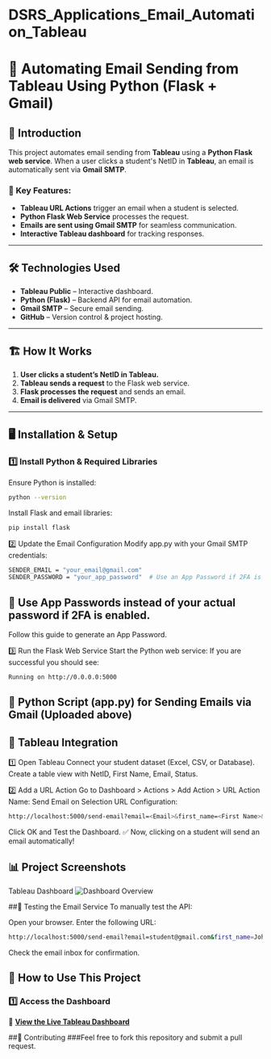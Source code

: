 # DSRS_Applications_Email_Automation_Tableau
# 📩 Automating Email Sending from Tableau Using Python (Flask + Gmail)

## 📌 Introduction
This project automates email sending from **Tableau** using a **Python Flask web service**. When a user clicks a student's NetID in **Tableau**, an email is automatically sent via **Gmail SMTP**. 

### 🎯 Key Features:
- **Tableau URL Actions** trigger an email when a student is selected.
- **Python Flask Web Service** processes the request.
- **Emails are sent using Gmail SMTP** for seamless communication.
- **Interactive Tableau dashboard** for tracking responses.

---

## 🛠️ Technologies Used
- **Tableau Public** – Interactive dashboard.
- **Python (Flask)** – Backend API for email automation.
- **Gmail SMTP** – Secure email sending.
- **GitHub** – Version control & project hosting.

---

## 🏗️ How It Works
1. **User clicks a student’s NetID in Tableau.**
2. **Tableau sends a request** to the Flask web service.
3. **Flask processes the request** and sends an email.
4. **Email is delivered** via Gmail SMTP.

---

## 🖥️ Installation & Setup

### **1️⃣ Install Python & Required Libraries**
Ensure Python is installed:
```sh
python --version
```
Install Flask and email libraries:
```sh
pip install flask
```
2️⃣ Update the Email Configuration
Modify app.py with your Gmail SMTP credentials:
```sh
SENDER_EMAIL = "your_email@gmail.com"
SENDER_PASSWORD = "your_app_password"  # Use an App Password if 2FA is enabled
```
## 🚨 Use App Passwords instead of your actual password if 2FA is enabled.
Follow this guide to generate an App Password.

3️⃣ Run the Flask Web Service
Start the Python web service:
If you are successful you should see:
```sh
Running on http://0.0.0.0:5000
```
## 📧 Python Script (app.py) for Sending Emails via Gmail (Uploaded above)
## 📝 Tableau Integration
1️⃣ Open Tableau
Connect your student dataset (Excel, CSV, or Database).
Create a table view with NetID, First Name, Email, Status.

2️⃣ Add a URL Action
Go to Dashboard > Actions > Add Action > URL
Action Name: Send Email on Selection
URL Configuration:
```sh
http://localhost:5000/send-email?email=<Email>&first_name=<First Name>&status=selected
```
Click OK and Test the Dashboard.
✅ Now, clicking on a student will send an email automatically!

## 📊 Project Screenshots
Tableau Dashboard
![Dashboard Overview](dashboard_overview.png)

##🚀 Testing the Email Service
To manually test the API:

Open your browser.
Enter the following URL:
```sh
http://localhost:5000/send-email?email=student@gmail.com&first_name=John&status=selected
```
Check the email inbox for confirmation.

## 🚀 How to Use This Project
### **1️⃣ Access the Dashboard**
🔗 **[View the Live Tableau Dashboard](https://public.tableau.com/your-dashboard-link)**

##🤝 Contributing
###Feel free to fork this repository and submit a pull request.







